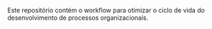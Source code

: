 Este repositório contém o workflow para otimizar o ciclo de vida do desenvolvimento de processos organizacionais.
